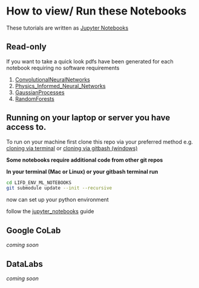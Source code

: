# How to view/ Run these Notebooks

These tutorials are written as [Jupyter Notebooks](https://jupyter-notebook.readthedocs.io/en/stable/)

## Read-only

If you want to take a quick look pdfs have been generated for each notebook requiring no software requirements

1. [ConvolutionalNeuralNetworks](ConvolutionalNeuralNetworks.pdf)
2. [Physics_Informed_Neural_Networks](Physics_Informed_Neural_Networks.pdf)
3. [GaussianProcesses](GaussianProcesses.pdf)
4. [RandomForests](RandomForests.pdf)

## Running on your laptop or server you have access to.

To run on your machine first clone this repo via your preferred method e.g. [cloning via terminal](https://docs.github.com/en/github/creating-cloning-and-archiving-repositories/cloning-a-repository-from-github/cloning-a-repository) or [cloning via gitbash (windows)](https://www.gitkraken.com/blog/what-is-git-bash)

**Some notebooks require additional code from other git repos**

**In your terminal (Mac or Linux) or your gitbash terminal run**

```bash
cd LIFD_ENV_ML_NOTEBOOKS
git submodule update --init --recursive
```

now can set up your python environment

follow the [jupyter_notebooks](jupyter_notebooks.md) guide

## Google CoLab

*coming soon*

## DataLabs

*coming soon*
